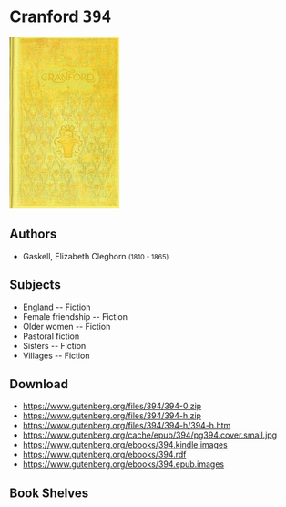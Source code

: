 # Cranford <kbd>394</kbd>

![](./cover.medium.jpg "")

## Authors


 - Gaskell, Elizabeth Cleghorn <small>(1810 - 1865)</small>

## Subjects


 - England -- Fiction
 - Female friendship -- Fiction
 - Older women -- Fiction
 - Pastoral fiction
 - Sisters -- Fiction
 - Villages -- Fiction

## Download


 - https://www.gutenberg.org/files/394/394-0.zip
 - https://www.gutenberg.org/files/394/394-h.zip
 - https://www.gutenberg.org/files/394/394-h/394-h.htm
 - https://www.gutenberg.org/cache/epub/394/pg394.cover.small.jpg
 - https://www.gutenberg.org/ebooks/394.kindle.images
 - https://www.gutenberg.org/ebooks/394.rdf
 - https://www.gutenberg.org/ebooks/394.epub.images

## Book Shelves


